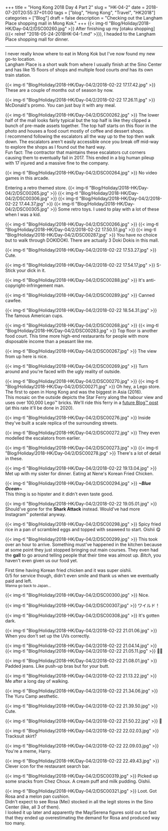 +++
title = "Hong Kong 2018 Day 4 Part 2"
slug = "HK-04-2"
date = 2018-07-20T20:55:37+01:00
tags = ["blog", "Hong Kong", "Travel", "HK2018"]
categories = ["Blog"]
draft = false
description = "Checking out the Langham Place shopping mall in Mong Kok."
+++
{{< img-tl "Blog/Holiday/2018-HK/Day-04/2/DSC00260.jpg" >}}
After finishing up my [otaku shopping]({{< relref "2018-05-24-2018HK-04-1.md" >}}), I headed to the Langham Place shopping mall for dinner.  
<!--more-->
***
I never really know where to eat in Mong Kok but I've now found my new go-to location.  
Langham Place is a short walk from where I usually finish at the Sino Center and has like 15 floors of shops and multiple food courts _and_ has its own train station.

{{< img-tl "Blog/Holiday/2018-HK/Day-04/2/2018-02-22 17.17.42.jpg" >}}
These are a couple of months out of season by now.

{{< img-tl "Blog/Holiday/2018-HK/Day-04/2/2018-02-22 17.26.11.jpg" >}}
McDonald's promo. You can just buy it with any meal.

{{< img-tl "Blog/Holiday/2018-HK/Day-04/2/DSC00262.jpg" >}}
The lower half of the mall looks fairly typical but the top half is like they clipped a bunch of pre-made assets together. The top half starts on this floor in the photo and houses a food court mostly of coffee and dessert shops.  
I recommend following the escalators all the way up to the top then walk down. The escalators aren't easily accessible once you break off mid-way to explore the shops as I found out the hard way.  
Fun fact: The contractor that maintains these escalators cut corners causing them to eventually fail in 2017. This ended in a big human pileup with 17 injured and a massive fine to the company.

{{< img-tl "Blog/Holiday/2018-HK/Day-04/2/DSC00264.jpg" >}}
No video games in this arcade.

Entering a retro themed store.
{{< img-tl "Blog/Holiday/2018-HK/Day-04/2/DSC00265.jpg" >}}
{{< img-tl "Blog/Holiday/2018-HK/Day-04/2/DSC00306.jpg" >}}
{{< img-tl "Blog/Holiday/2018-HK/Day-04/2/2018-02-22 17.44.37.jpg" >}}
{{< img-tl "Blog/Holiday/2018-HK/Day-04/2/DSC00305.jpg" >}}
Some retro toys. I used to play with a lot of these when I was a kid.

{{< img-tl "Blog/Holiday/2018-HK/Day-04/2/DSC00266.jpg" >}}
{{< img-tl "Blog/Holiday/2018-HK/Day-04/2/2018-02-22 17.50.51.jpg" >}}
{{< img-tl "Blog/Holiday/2018-HK/Day-04/2/DSC00287.jpg" >}}
You have no choice but to walk through DOKIDOKI. There are actually 3 Doki Dokis in this mall.

{{< img-tl "Blog/Holiday/2018-HK/Day-04/2/2018-02-22 17.53.27.jpg" >}}
Cute.

{{< img-tl "Blog/Holiday/2018-HK/Day-04/2/2018-02-22 17.54.17.jpg" >}}
S-Stick your dick in it.

{{< img-tl "Blog/Holiday/2018-HK/Day-04/2/DSC00288.jpg" >}}
It's anti-copyright-infringement man.

{{< img-tl "Blog/Holiday/2018-HK/Day-04/2/DSC00289.jpg" >}}
Canned cawfee.

{{< img-tl "Blog/Holiday/2018-HK/Day-04/2/2018-02-22 18.54.31.jpg" >}}
The famous American cups.

{{< img-tl "Blog/Holiday/2018-HK/Day-04/2/DSC00268.jpg" >}}
{{< img-tl "Blog/Holiday/2018-HK/Day-04/2/DSC00283.jpg" >}}
Top floor is another food court. This time more high-end restaurants for people with more disposable income than a peasant like me.

{{< img-tl "Blog/Holiday/2018-HK/Day-04/2/DSC00267.jpg" >}}
The view from up here is nice.

{{< img-tl "Blog/Holiday/2018-HK/Day-04/2/DSC00269.jpg" >}}
Turn around and you're faced with the ugly reality of outside.

{{< img-tl "Blog/Holiday/2018-HK/Day-04/2/DSC00270.jpg" >}}
{{< img-tl "Blog/Holiday/2018-HK/Day-04/2/DSC00271.jpg" >}}
Oh hey, a Lego store. The first to open in Hong Kong and was the biggest in Asia (2016).  
This mosaic on the outside depicts the Star Ferry along the habour view and uses over 100,000 Lego™ bricks. We'll ride this ferry in a [future Blog™ post](/blog/2018/hk-06/) (at this rate it'll be done in 2020).

{{< img-tl "Blog/Holiday/2018-HK/Day-04/2/DSC00276.jpg" >}}
Inside they've built a scale replica of the surrounding streets.

{{< img-tl "Blog/Holiday/2018-HK/Day-04/2/DSC00272.jpg" >}}
They even modelled the escalators from earlier.

{{< img-tl "Blog/Holiday/2018-HK/Day-04/2/DSC00273.jpg" >}}
{{< img-tl "Blog/Holiday/2018-HK/Day-04/2/DSC00278.jpg" >}}
There's a lot of detail in these.

{{< img-tl "Blog/Holiday/2018-HK/Day-04/2/2018-02-22 19.13.04.jpg" >}}
Met up with my sister for dinner. Eating at Nene's Korean Fried Chicken.

{{< img-tl "Blog/Holiday/2018-HK/Day-04/2/DSC00294.jpg" >}}
_**~Blue Ocean~**_  
This thing is so hipster and it didn't even taste good.

{{< img-tl "Blog/Holiday/2018-HK/Day-04/2/2018-02-22 19.05.01.jpg" >}}
Should've gone for the **Shark Attack** instead. Would've had more Instagram™ potential anyway.

{{< img-tl "Blog/Holiday/2018-HK/Day-04/2/DSC00298.jpg" >}}
Spicy fried rice in a pan of scrambled eggs and topped with seaweed to start. Oishii :yum:

{{< img-tl "Blog/Holiday/2018-HK/Day-04/2/DSC00299.jpg" >}}
This took over an hour to arrive. Something must've happened in the kitchen because at some point they just stopped bringing out main courses. They even had the **gall** to go around telling people that their time was almost up. _Bitch_, you haven't even given us our food yet.  

First time having Korean fried chicken and it was super oishii.  
0/5 for service though, didn't even smile and thank us when we eventually paid and left.  
<sup>Wanna go back to Japan...</sup>

{{< img-tl "Blog/Holiday/2018-HK/Day-04/2/DSC00300.jpg" >}}
Nice.

{{< img-tl "Blog/Holiday/2018-HK/Day-04/2/DSC00307.jpg" >}}
ワイルド！

{{< img-tl "Blog/Holiday/2018-HK/Day-04/2/DSC00308.jpg" >}}
It's gotten dark.

{{< img-tl "Blog/Holiday/2018-HK/Day-04/2/2018-02-22 21.01.06.jpg" >}}
When you don't set up the UVs correctly.

{{< img-tl "Blog/Holiday/2018-HK/Day-04/2/2018-02-22 21.04.14.jpg" >}}
{{< img-tl "Blog/Holiday/2018-HK/Day-04/2/2018-02-22 21.05.11.jpg" >}}
:eyes::eyes:

{{< img-tl "Blog/Holiday/2018-HK/Day-04/2/2018-02-22 21.08.01.jpg" >}}
Padded jeans. Like push-up bras but for your butt.

{{< img-tl "Blog/Holiday/2018-HK/Day-04/2/2018-02-22 21.13.22.jpg" >}}
Me after a long day of walking.

{{< img-tl "Blog/Holiday/2018-HK/Day-04/2/2018-02-22 21.34.06.jpg" >}}
The Yuru Camp aesthetic.

{{< img-tl "Blog/Holiday/2018-HK/Day-04/2/2018-02-22 21.39.50.jpg" >}}
Cute.

{{< img-tl "Blog/Holiday/2018-HK/Day-04/2/2018-02-22 21.50.22.jpg" >}}
:lemon:

{{< img-tl "Blog/Holiday/2018-HK/Day-04/2/2018-02-22 22.02.03.jpg" >}}
Tracksuit skirt?

{{< img-tl "Blog/Holiday/2018-HK/Day-04/2/2018-02-22 22.09.03.jpg" >}}
You're a meme, Harry.

{{< img-tl "Blog/Holiday/2018-HK/Day-04/2/2018-02-22 22.49.43.jpg" >}}
Clever icon for the restaurant search bar.

{{< img-tl "Blog/Holiday/2018-HK/Day-04/2/DSC00319.jpg" >}}
Picked up some snacks from Chez Choux. A cream puff and milk pudding. Oishii.

{{< img-tl "Blog/Holiday/2018-HK/Day-04/2/DSC00321.jpg" >}}
Loot. Got Rosa and a melon pan cushion.  
Didn't expect to see Rosa (Mei) stocked in all the legit stores in the Sino Center (like, all 3 of them).  
I looked it up later and apparently the May/Serena figures sold out so fast that they ended up overestimating the demand for Rosa and produced way too many.